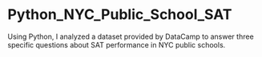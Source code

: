 # Python_NYC_Public_School_SAT
 Using Python, I analyzed a dataset provided by DataCamp to answer three specific questions about SAT performance in NYC public schools.
